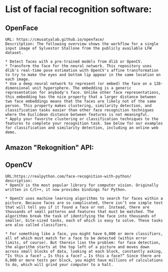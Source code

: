 # List of facial recognition software: 
## OpenFace 
	URL: https://cmusatyalab.github.io/openface/
	Descritption: The following overview shows the workflow for a single input image of Sylvestor Stallone from the publicly available LFW dataset.

	* Detect faces with a pre-trained models from dlib or OpenCV.
	* Transform the face for the neural network. This repository uses dlib's real-time pose estimation with OpenCV's affine transformation to try to make the eyes and bottom lip appear in the same location on each image.
	* Use a deep neural network to represent (or embed) the face on a 128-dimensional unit hypersphere. The embedding is a generic representation for anybody's face. Unlike other face representations, this embedding has the nice property that a larger distance between two face embeddings means that the faces are likely not of the same person. This property makes clustering, similarity detection, and classification tasks easier than other face recognition techniques where the Euclidean distance between features is not meaningful.
	* Apply your favorite clustering or classification techniques to the features to complete your recognition task. See below for our examples for classification and similarity detection, including an online web demo.

## Amazon "Rekognition" API:


## OpenCV 
	URL:https://realpython.com/face-recognition-with-python/
	description:
	* OpenCV is the most popular library for computer vision. Originally written in C/C++, it now provides bindings for Python.

	* OpenCV uses machine learning algorithms to search for faces within a picture. Because faces are so complicated, there isn’t one simple test that will tell you if it found a face or not. Instead, there are thousands of small patterns and features that must be matched. The algorithms break the task of identifying the face into thousands of smaller, bite-sized tasks, each of which is easy to solve. These tasks are also called classifiers.

	* For something like a face, you might have 6,000 or more classifiers, all of which must match for a face to be detected (within error limits, of course). But therein lies the problem: for face detection, the algorithm starts at the top left of a picture and moves down across small blocks of data, looking at each block, constantly asking, “Is this a face? … Is this a face? … Is this a face?” Since there are 6,000 or more tests per block, you might have millions of calculations to do, which will grind your computer to a halt.
